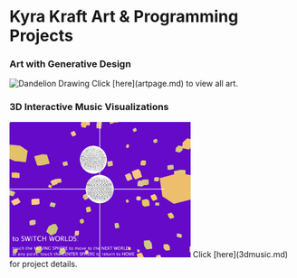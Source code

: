# Kyra Kraft Art & Programming Projects

<!-- ## examples of past projects

* generative design combined with hand-drawn art
* 3d interactive experience with sound and visuals
* sites designed with html, css, and javascript that incorporate databases
* mobile apps designed through React -->

### Art with Generative Design

<img src="ashleydandelion.jpg" alt="Dandelion Drawing" width="300" height="370"/>  
Click [here](artpage.md) to view all art.  

### 3D Interactive Music Visualizations

<img src="purpleworld.png" alt="3d graphics" width="320" height="240"/>  
Click [here](3dmusic.md) for project details.  
